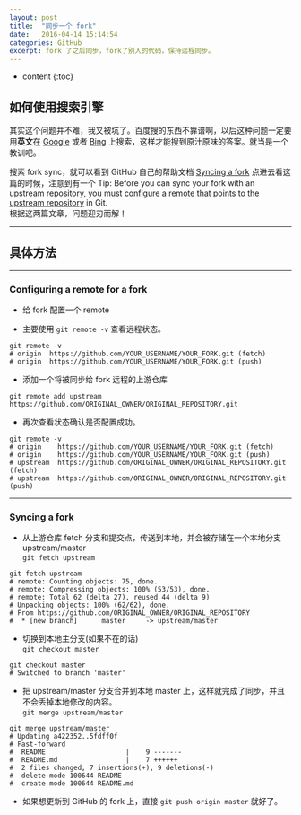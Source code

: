 ```yaml
---
layout: post
title:  "同步一个 fork"
date:   2016-04-14 15:14:54
categories: GitHub
excerpt: fork 了之后同步，fork了别人的代码，保持远程同步。
---
```


* content
{:toc}


## 如何使用搜索引擎

其实这个问题并不难，我又被坑了。百度搜的东西不靠谱啊，以后这种问题一定要用**英文**在 [Google](http://www.google.com) 或者 [Bing](http://cn.bing.com/) 上搜索，这样才能搜到原汁原味的答案。就当是一个教训吧。   

搜索 fork sync，就可以看到 GitHub 自己的帮助文档 [Syncing a fork](https://help.github.com/articles/syncing-a-fork/) 点进去看这篇的时候，注意到有一个 Tip: Before you can sync your fork with an upstream repository, you must [configure a remote that points to the upstream repository](https://help.github.com/articles/configuring-a-remote-for-a-fork/) in Git.    
根据这两篇文章，问题迎刃而解！   

---

## 具体方法

---

### Configuring a remote for a fork

* 给 fork 配置一个 remote   

* 主要使用 `git remote -v` 查看远程状态。   


<pre><code>git remote -v
# origin  https://github.com/YOUR_USERNAME/YOUR_FORK.git (fetch)
# origin  https://github.com/YOUR_USERNAME/YOUR_FORK.git (push)
</code></pre>

* 添加一个将被同步给 fork 远程的上游仓库      


<pre><code>git remote add upstream https://github.com/ORIGINAL_OWNER/ORIGINAL_REPOSITORY.git
</code></pre>


* 再次查看状态确认是否配置成功。   

<pre><code>git remote -v
# origin    https://github.com/YOUR_USERNAME/YOUR_FORK.git (fetch)
# origin    https://github.com/YOUR_USERNAME/YOUR_FORK.git (push)
# upstream  https://github.com/ORIGINAL_OWNER/ORIGINAL_REPOSITORY.git (fetch)
# upstream  https://github.com/ORIGINAL_OWNER/ORIGINAL_REPOSITORY.git (push)
</code></pre>

---

### Syncing a fork

* 从上游仓库 fetch 分支和提交点，传送到本地，并会被存储在一个本地分支 upstream/master   
`git fetch upstream`    

<pre><code>git fetch upstream
# remote: Counting objects: 75, done.
# remote: Compressing objects: 100% (53/53), done.
# remote: Total 62 (delta 27), reused 44 (delta 9)
# Unpacking objects: 100% (62/62), done.
# From https://github.com/ORIGINAL_OWNER/ORIGINAL_REPOSITORY
#  * [new branch]      master     -> upstream/master
</code></pre>

* 切换到本地主分支(如果不在的话)    
`git checkout master`    

<pre><code>git checkout master
# Switched to branch 'master'
</code></pre>

* 把 upstream/master 分支合并到本地 master 上，这样就完成了同步，并且不会丢掉本地修改的内容。    
`git merge upstream/master`      

<pre><code>git merge upstream/master
# Updating a422352..5fdff0f
# Fast-forward
#  README                    |    9 -------
#  README.md                 |    7 ++++++
#  2 files changed, 7 insertions(+), 9 deletions(-)
#  delete mode 100644 README
#  create mode 100644 README.md
</code></pre>

* 如果想更新到 GitHub 的 fork 上，直接 `git push origin master` 就好了。
